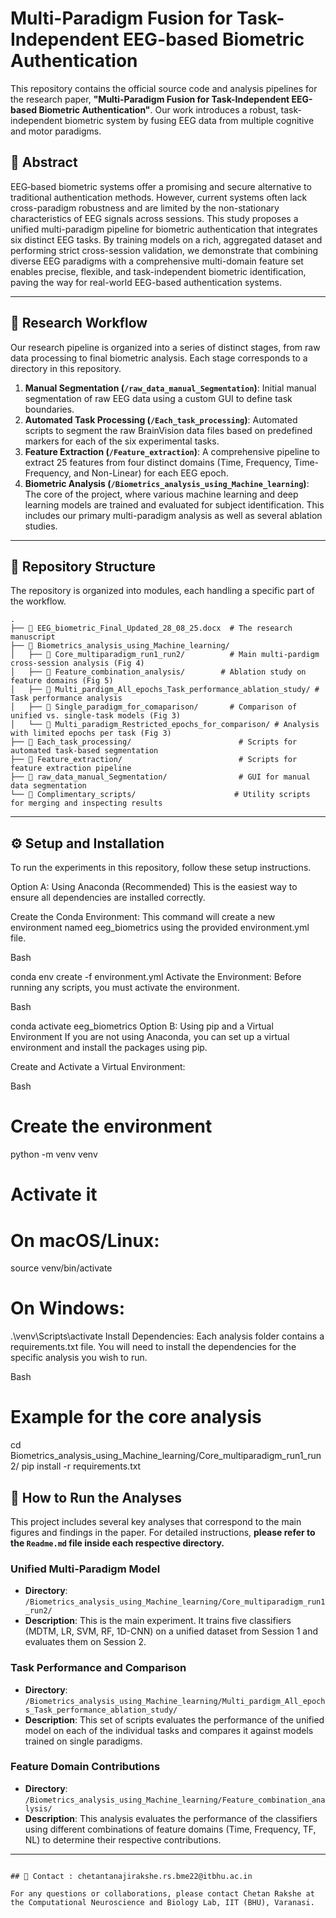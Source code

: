 
# Multi-Paradigm Fusion for Task-Independent EEG-based Biometric Authentication

This repository contains the official source code and analysis pipelines for the research paper, **"Multi-Paradigm Fusion for Task-Independent EEG-based Biometric Authentication"**. Our work introduces a robust, task-independent biometric system by fusing EEG data from multiple cognitive and motor paradigms.

## 📜 Abstract

EEG‐based biometric systems offer a promising and secure alternative to traditional authentication methods. However, current systems often lack cross-paradigm robustness and are limited by the non-stationary characteristics of EEG signals across sessions. This study proposes a unified multi-paradigm pipeline for biometric authentication that integrates six distinct EEG tasks. By training models on a rich, aggregated dataset and performing strict cross-session validation, we demonstrate that combining diverse EEG paradigms with a comprehensive multi-domain feature set enables precise, flexible, and task-independent biometric identification, paving the way for real-world EEG-based authentication systems.

-----

## 🔬 Research Workflow

Our research pipeline is organized into a series of distinct stages, from raw data processing to final biometric analysis. Each stage corresponds to a directory in this repository.

1.  **Manual Segmentation (`/raw_data_manual_Segmentation`)**: Initial manual segmentation of raw EEG data using a custom GUI to define task boundaries.
2.  **Automated Task Processing (`/Each_task_processing`)**: Automated scripts to segment the raw BrainVision data files based on predefined markers for each of the six experimental tasks.
3.  **Feature Extraction (`/Feature_extraction`)**: A comprehensive pipeline to extract 25 features from four distinct domains (Time, Frequency, Time-Frequency, and Non-Linear) for each EEG epoch.
4.  **Biometric Analysis (`/Biometrics_analysis_using_Machine_learning`)**: The core of the project, where various machine learning and deep learning models are trained and evaluated for subject identification. This includes our primary multi-paradigm analysis as well as several ablation studies.

-----

## 📂 Repository Structure

The repository is organized into modules, each handling a specific part of the workflow.

```
.
├── 📄 EEG_biometric_Final_Updated_28_08_25.docx  # The research manuscript
├── 📁 Biometrics_analysis_using_Machine_learning/
│   ├── 📁 Core_multiparadigm_run1_run2/          # Main multi-pardigm cross-session analysis (Fig 4)
│   ├── 📁 Feature_combination_analysis/        # Ablation study on feature domains (Fig 5)
│   ├── 📁 Multi_pardigm_All_epochs_Task_performance_ablation_study/ # Task performance analysis 
│   ├── 📁 Single_paradigm_for_comaparison/       # Comparison of unified vs. single-task models (Fig 3)
│   └── 📁 Multi_paradigm_Restricted_epochs_for_comparison/ # Analysis with limited epochs per task (Fig 3)
├── 📁 Each_task_processing/                        # Scripts for automated task-based segmentation
├── 📁 Feature_extraction/                          # Scripts for feature extraction pipeline
├── 📁 raw_data_manual_Segmentation/                # GUI for manual data segmentation
└── 📁 Complimentary_scripts/                      # Utility scripts for merging and inspecting results
```

-----

## ⚙️ Setup and Installation

To run the experiments in this repository, follow these setup instructions.

Option A: Using Anaconda (Recommended)
This is the easiest way to ensure all dependencies are installed correctly.

Create the Conda Environment:
This command will create a new environment named eeg_biometrics using the provided environment.yml file.

Bash

conda env create -f environment.yml
Activate the Environment:
Before running any scripts, you must activate the environment.

Bash

conda activate eeg_biometrics
Option B: Using pip and a Virtual Environment
If you are not using Anaconda, you can set up a virtual environment and install the packages using pip.

Create and Activate a Virtual Environment:

Bash

# Create the environment
python -m venv venv

# Activate it
# On macOS/Linux:
source venv/bin/activate
# On Windows:
.\venv\Scripts\activate
Install Dependencies:
Each analysis folder contains a requirements.txt file. You will need to install the dependencies for the specific analysis you wish to run.

Bash

# Example for the core analysis
cd Biometrics_analysis_using_Machine_learning/Core_multiparadigm_run1_run2/
pip install -r requirements.txt


## 🚀 How to Run the Analyses

This project includes several key analyses that correspond to the main figures and findings in the paper. For detailed instructions, **please refer to the `Readme.md` file inside each respective directory.**

### Unified Multi-Paradigm Model

  * **Directory**: `/Biometrics_analysis_using_Machine_learning/Core_multiparadigm_run1_run2/`
  * **Description**: This is the main experiment. It trains five classifiers (MDTM, LR, SVM, RF, 1D-CNN) on a unified dataset from Session 1 and evaluates them on Session 2. 

### Task Performance and Comparison

  * **Directory**: `/Biometrics_analysis_using_Machine_learning/Multi_pardigm_All_epochs_Task_performance_ablation_study/`
  * **Description**: This set of scripts evaluates the performance of the unified model on each of the individual tasks and compares it against models trained on single paradigms. 

### Feature Domain Contributions

  * **Directory**: `/Biometrics_analysis_using_Machine_learning/Feature_combination_analysis/`
  * **Description**: This analysis evaluates the performance of the classifiers using different combinations of feature domains (Time, Frequency, TF, NL) to determine their respective contributions. 


-----



```

## 📧 Contact : chetantanajirakshe.rs.bme22@itbhu.ac.in

For any questions or collaborations, please contact Chetan Rakshe at the Computational Neuroscience and Biology Lab, IIT (BHU), Varanasi.